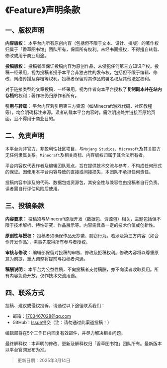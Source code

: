 # 《Feature》声明条款
## 一、版权声明
**内容版权：**
本平台内所有原创内容（包括但不限于文本、设计、排版）的著作权归属于「香草图书馆」团队所有，保留所有权利。未经书面授权，不得擅自转载、修改或用于商业用途。

**投稿版权：**
投稿者须保证投稿内容为原创作品，未侵犯任何第三方知识产权。投稿一经采用，视为投稿者授予本平台非独占性的发布权，包括但不限于编辑、修改、网络传播及存档等权利。投稿者保留对其作品的署名权及其他法定权利。

对于链接类型的文章投稿，一经采用，视为作者向本平台授权了**复制副本并在站内存档**的权利；著作权仍归原作者所有。

**引用与转载：**
平台内容若引用第三方资源（如Minecraft游戏代码、社区教程等），均会明确标注来源。读者转载本平台内容时，需注明出处并链接至原始页面，且不得用于商业目的。

## 二、免责声明
本平台为非官方、非盈利性社区项目，与`Mojang Studios`、`Microsoft`及其关联方无任何隶属关系。`Minecraft`及相关商标、内容版权归属于其合法所有者。

平台内容仅代表作者及编辑团队观点，旨在提供技术交流与参考，不构成任何形式的保证。因使用本平台内容导致的直接或间接损失，本团队不承担任何责任。

投稿内容中涉及的代码、数据包或资源包，其安全性与兼容性由投稿者自行负责。读者需自行评估风险后使用。

## 三、投稿条款
**内容要求：**
投稿须与Minecraft原版开发（数据包、资源包）相关，主题包括但不限于技术解析、特性研究、作品展示等。内容需具备一定的技术价值或创新性。

**原创性与授权：**
投稿者须确保作品无抄袭、剽窃行为。若涉及第三方内容（如合作开发作品），需事先取得所有参与者授权。

**审核与修改：**
编辑部保留对投稿的审核、修改及拒稿权利。修改内容将以尊重原意为前提，重大调整将提前与投稿者沟通。

**稿酬说明：**
本平台为公益性质，不向投稿者支付稿酬，亦不向读者收取费用。所有内容免费开放，仅作技术交流用途。

## 四、联系方式
投稿、建议或侵权投诉，请通过以下途径联系我们：
- 邮箱：1703467028@qq.com 
- GitHub：[Issue](https://github.com/CR-019/datapack-index/issues)提交（注：请勿通过此渠道投稿！）

编辑部将在5个工作日内回复有效邮件，并尽力解决相关问题。

最终解释权：本声明的修改、更新及解释权归「香草图书馆」团队所有。最新版本以平台官网发布为准。

> 更新日期：2025年3月14日